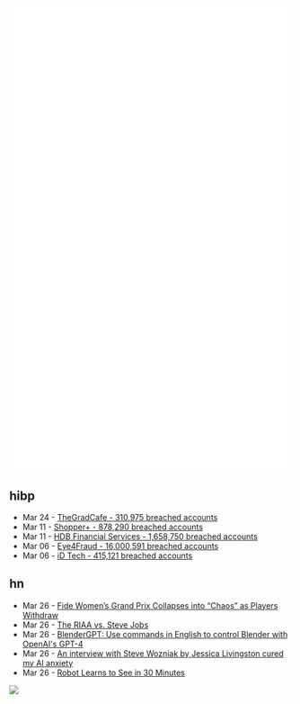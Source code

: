 ![Metrics](https://raw.githubusercontent.com/phixion/phixion/master/metrics.svg)

## hibp

<!--
for https://github.com/phixion/phixion/blob/main/.github/workflows/feeds.yml
-->
<!--START_SECTION:haveibeenpwnd-->
- Mar 24 - [TheGradCafe - 310,975 breached accounts](https://haveibeenpwned.com/PwnedWebsites#TheGradCafe)
- Mar 11 - [Shopper+ - 878,290 breached accounts](https://haveibeenpwned.com/PwnedWebsites#ShopperPlus)
- Mar 11 - [HDB Financial Services - 1,658,750 breached accounts](https://haveibeenpwned.com/PwnedWebsites#HDBFinancialServices)
- Mar 06 - [Eye4Fraud - 16,000,591 breached accounts](https://haveibeenpwned.com/PwnedWebsites#Eye4Fraud)
- Mar 06 - [iD Tech - 415,121 breached accounts](https://haveibeenpwned.com/PwnedWebsites#iDTech)
<!--END_SECTION:haveibeenpwnd-->

## hn

<!--
for https://github.com/phixion/phixion/blob/main/.github/workflows/feeds.yml
-->
<!--START_SECTION:hn-->
- Mar 26 - [Fide Women’s Grand Prix Collapses into “Chaos” as Players Withdraw](https://lichess.org/blog/ZCBr7hYAAP86If6m/fide-womens-grand-prix-collapses-into-chaos-as-players-withdraw)
- Mar 26 - [The RIAA vs. Steve Jobs](https://weblog.rogueamoeba.com/2023/03/24/the-riaa-v-steve-jobs/)
- Mar 26 - [BlenderGPT: Use commands in English to control Blender with OpenAI&#x27;s GPT-4](https://github.com/gd3kr/BlenderGPT)
- Mar 26 - [An interview with Steve Wozniak by Jessica Livingston cured my AI anxiety](https://blog.vslira.net/2023/03/an-interview-with-steve-wozniak-by.html)
- Mar 26 - [Robot Learns to See in 30 Minutes](https://antonilo.github.io/vision_locomotion/)
<!--END_SECTION:hn-->

<!--
for https://yhype.me
-->
![](https://hit.yhype.me/github/profile?user_id=13013670)
